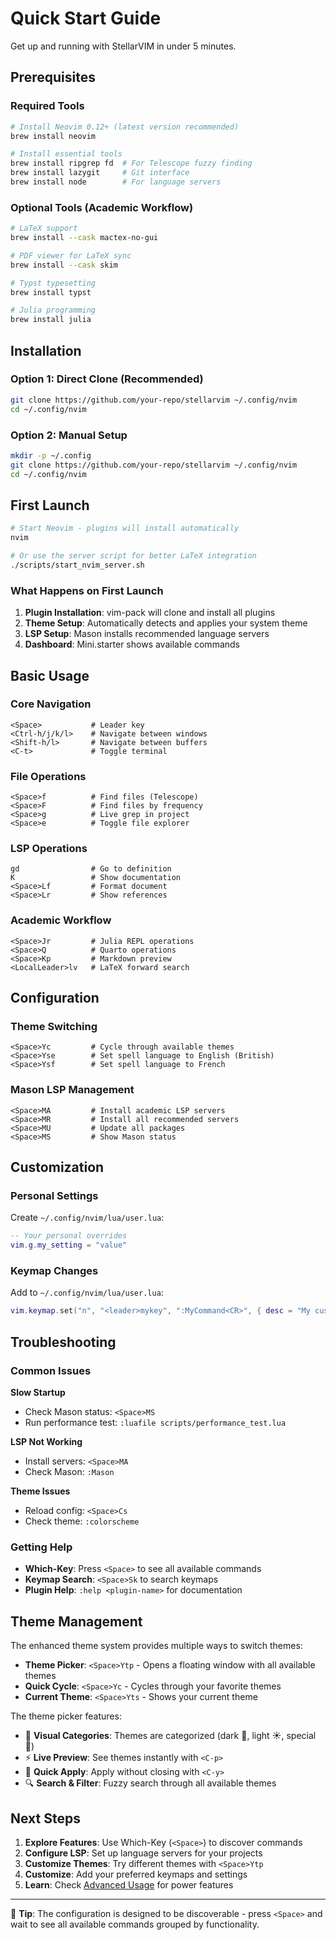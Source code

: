 # Quick Start Guide

Get up and running with StellarVIM in under 5 minutes.

## Prerequisites

### Required Tools
```bash
# Install Neovim 0.12+ (latest version recommended)
brew install neovim

# Install essential tools
brew install ripgrep fd  # For Telescope fuzzy finding
brew install lazygit     # Git interface
brew install node        # For language servers
```

### Optional Tools (Academic Workflow)
```bash
# LaTeX support
brew install --cask mactex-no-gui

# PDF viewer for LaTeX sync
brew install --cask skim

# Typst typesetting
brew install typst

# Julia programming
brew install julia
```

## Installation

### Option 1: Direct Clone (Recommended)
```bash
git clone https://github.com/your-repo/stellarvim ~/.config/nvim
cd ~/.config/nvim
```

### Option 2: Manual Setup
```bash
mkdir -p ~/.config
git clone https://github.com/your-repo/stellarvim ~/.config/nvim
cd ~/.config/nvim
```

## First Launch

```bash
# Start Neovim - plugins will install automatically
nvim

# Or use the server script for better LaTeX integration
./scripts/start_nvim_server.sh
```

### What Happens on First Launch

1. **Plugin Installation**: vim-pack will clone and install all plugins
2. **Theme Setup**: Automatically detects and applies your system theme
3. **LSP Setup**: Mason installs recommended language servers
4. **Dashboard**: Mini.starter shows available commands

## Basic Usage

### Core Navigation
```vim
<Space>           # Leader key
<Ctrl-h/j/k/l>    # Navigate between windows
<Shift-h/l>       # Navigate between buffers
<C-t>             # Toggle terminal
```

### File Operations
```vim
<Space>f          # Find files (Telescope)
<Space>F          # Find files by frequency
<Space>g          # Live grep in project
<Space>e          # Toggle file explorer
```

### LSP Operations
```vim
gd                # Go to definition
K                 # Show documentation
<Space>Lf         # Format document
<Space>Lr         # Show references
```

### Academic Workflow
```vim
<Space>Jr         # Julia REPL operations
<Space>Q          # Quarto operations
<Space>Kp         # Markdown preview
<LocalLeader>lv   # LaTeX forward search
```

## Configuration

### Theme Switching
```vim
<Space>Yc         # Cycle through available themes
<Space>Yse        # Set spell language to English (British)
<Space>Ysf        # Set spell language to French
```

### Mason LSP Management
```vim
<Space>MA         # Install academic LSP servers
<Space>MR         # Install all recommended servers
<Space>MU         # Update all packages
<Space>MS         # Show Mason status
```

## Customization

### Personal Settings
Create `~/.config/nvim/lua/user.lua`:
```lua
-- Your personal overrides
vim.g.my_setting = "value"
```

### Keymap Changes
Add to `~/.config/nvim/lua/user.lua`:
```lua
vim.keymap.set("n", "<leader>mykey", ":MyCommand<CR>", { desc = "My custom command" })
```

## Troubleshooting

### Common Issues

**Slow Startup**
- Check Mason status: `<Space>MS`
- Run performance test: `:luafile scripts/performance_test.lua`

**LSP Not Working**
- Install servers: `<Space>MA`
- Check Mason: `:Mason`

**Theme Issues**
- Reload config: `<Space>Cs`
- Check theme: `:colorscheme`

### Getting Help

- **Which-Key**: Press `<Space>` to see all available commands
- **Keymap Search**: `<Space>Sk` to search keymaps
- **Plugin Help**: `:help <plugin-name>` for documentation

## Theme Management

The enhanced theme system provides multiple ways to switch themes:

- **Theme Picker**: `<Space>Ytp` - Opens a floating window with all available themes
- **Quick Cycle**: `<Space>Yc` - Cycles through your favorite themes
- **Current Theme**: `<Space>Yts` - Shows your current theme

The theme picker features:
- 🎨 **Visual Categories**: Themes are categorized (dark 🌙, light ☀️, special 🎨)
- ⚡ **Live Preview**: See themes instantly with `<C-p>`
- 🎯 **Quick Apply**: Apply without closing with `<C-y>`
- 🔍 **Search & Filter**: Fuzzy search through all available themes

## Next Steps

1. **Explore Features**: Use Which-Key (`<Space>`) to discover commands
2. **Configure LSP**: Set up language servers for your projects
3. **Customize Themes**: Try different themes with `<Space>Ytp`
4. **Customize**: Add your preferred keymaps and settings
5. **Learn**: Check [Advanced Usage](advanced/) for power features

---

🎯 **Tip**: The configuration is designed to be discoverable - press `<Space>` and wait to see all available commands grouped by functionality.
